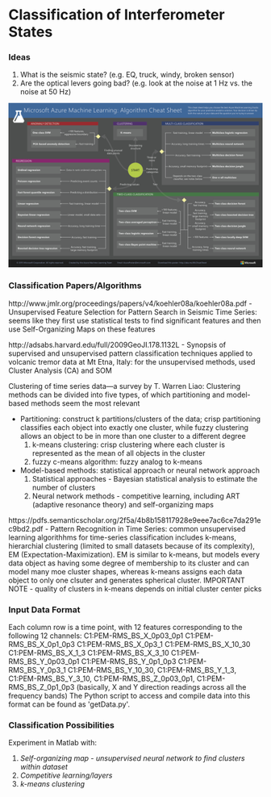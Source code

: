 # Classification of Interferometer States



### Ideas

1. What is the seismic state? (e.g. EQ, truck, windy, broken sensor)
1. Are the optical levers going bad? (e.g. look at the noise at 1 Hz vs. the noise at 50 Hz)

![ML Cheat Sheet](microsoft-machine-learning-algorithm-cheat-sheet-v6.png?raw=true "Title")


### Classification Papers/Algorithms
<p>http://www.jmlr.org/proceedings/papers/v4/koehler08a/koehler08a.pdf - Unsupervised Feature Selection for Pattern Search in Seismic Time Series: seems like they first use statistical tests to find significant features and then use Self-Organizing Maps on these features</p>
<p>http://adsabs.harvard.edu/full/2009GeoJI.178.1132L - Synopsis of supervised and unsupervised pattern classification techniques applied to volcanic tremor data at Mt Etna, Italy: for the unsupervised methods, used Cluster Analysis (CA) and SOM
</p>
<p>Clustering of time series data—a survey by T. Warren Liao: 
Clustering methods can be divided into five types, of which partitioning and model-based methods seem the most relevant
  <ul>
  <li>Partitioning: construct k partitions/clusters of the data; crisp partitioning classifies each object into exactly one     
  cluster, while fuzzy clustering allows an object to be in more than one cluster to a different degree
  <ol>
    <li> k-means clustering: crisp clustering where each cluster is represented as the mean of all objects in the cluster</li>
    <li>fuzzy c-means algorithm: fuzzy analog to k-means</li>
  </ol>
  </li>
  <li>Model-based methods: statistical approach or neural network approach
  <ol>
  <li>Statistical approaches - Bayesian statistical analysis to estimate the number of clusters</li>
  <li>Neural network methods - competitive learning, including ART (adaptive resonance theory) and self-organizing maps</li>
  </ol>
  </li>
  </ul>
</p>
<p> https://pdfs.semanticscholar.org/2f5a/4b8b158117928e9eee7ac6ce7da291ec9bd2.pdf - Pattern Recognition in Time Series: common unsupervised learning algorithhms for time-series classification includes k-means, hierarchial clustering (limited to small datasets because of its complexity), EM (Expectation-Maximization). EM is similar to k-means, but models every data object as having some degree of membership to its cluster and can model many moe cluster shapes, whereas k-means assigns each data object to only one clsuter and generates spherical cluster. IMPORTANT NOTE - quality of clusters in k-means depends on initial cluster center picks</p>

### Input Data Format

Each column row is a time point, with 12 features corresponding to the following 12 channels: 
C1:PEM-RMS_BS_X_0p03_0p1
C1:PEM-RMS_BS_X_0p1_0p3
C1:PEM-RMS_BS_X_0p3_1
C1:PEM-RMS_BS_X_10_30
C1:PEM-RMS_BS_X_1_3
C1:PEM-RMS_BS_X_3_10
C1:PEM-RMS_BS_Y_0p03_0p1
C1:PEM-RMS_BS_Y_0p1_0p3
C1:PEM-RMS_BS_Y_0p3_1
C1:PEM-RMS_BS_Y_10_30, 
C1:PEM-RMS_BS_Y_1_3, 
C1:PEM-RMS_BS_Y_3_10, 
C1:PEM-RMS_BS_Z_0p03_0p1,
C1:PEM-RMS_BS_Z_0p1_0p3 
(basically, X and Y direction readings across all the frequency bands)
The Python script to access and compile data into this format can be found as 'getData.py'. 


### Classification Possibilities
<p> Experiment in Matlab with: </p>
<ol>
<li><em>Self-organizing map - unsupervised neural network to find clusters within dataset</em></li>

<li><em>Competitive learning/layers</em></li>
<li><em>k-means clustering</em></li>
</ol>
